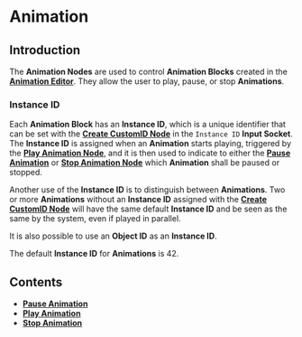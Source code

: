 # Animation

## Introduction

The **Animation Nodes** are used to control **Animation Blocks** created in the [**Animation Editor**](../../../modules/animation-editor.md). They allow the user to play, pause, or stop **Animations**.

### Instance ID

Each **Animation Block** has an **Instance ID**, which is a unique identifier that can be set with the [**Create CustomID Node**](../utilities/createcustomid.md) in the `Instance ID` **Input Socket**. The **Instance ID** is assigned when an **Animation** starts playing, triggered by the [**Play Animation Node**](playanimation.md), and it is then used to indicate to either the [**Pause Animation**](pauseanimation.md) or [**Stop Animation Node**](stopanimation.md) which **Animation** shall be paused or stopped. 

Another use of the **Instance ID** is to distinguish between **Animations**. Two or more **Animations** without an **Instance ID** assigned with the [**Create CustomID Node**](../utilities/createcustomid.md) will have the same default **Instance ID** and be seen as the same by the system, even if played in parallel.

It is also possible to use an **Object ID** as an **Instance ID**.

The default **Instance ID** for **Animations** is 42.



## Contents

* [**Pause Animation**](pauseanimation.md)
* [**Play Animation**](playanimation.md)
* [**Stop Animation**](stopanimation.md)

